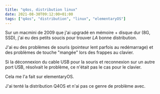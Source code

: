 ```yaml
---
title: "q4os, distribution linux"
date: 2021-08-30T09:12:00+01:00
tags: ["q4os", "distribution", "linux", "elementaryOS"]
---
```

Sur un macmini de 2009 que j'ai upgradé en mémoire + disque dur (8G, SSD), j'ai eu des petits soucis pour trouver *LA* bonne distribution.

J'ai eu des problèmes de souris (pointeur lent parfois au redémarrage) et des problèmes de touche "mangée" lors des frappes au clavier.

Si la déconnexion du cable USB pour la souris et reconnexion sur un autre port USB, résolvait le problème, ce n'était pas le cas pour le clavier.

Cela me l'a fait sur elementaryOS.

J'ai tenté la distribution Q4OS et n'ai pas ce genre de problème avec.
